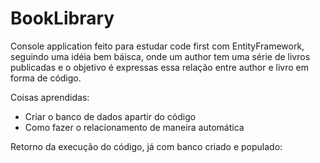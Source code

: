 ﻿# BookLibrary

Console application feito para estudar code first com EntityFramework, seguindo uma idéia bem báisca, onde um author tem uma série de livros publicadas e o objetivo é expressas essa relação entre author e livro em forma de código.

Coisas aprendidas:

* Criar o banco de dados apartir do código
* Como fazer o relacionamento de maneira automática

Retorno da execução do código, já com banco criado e populado:

